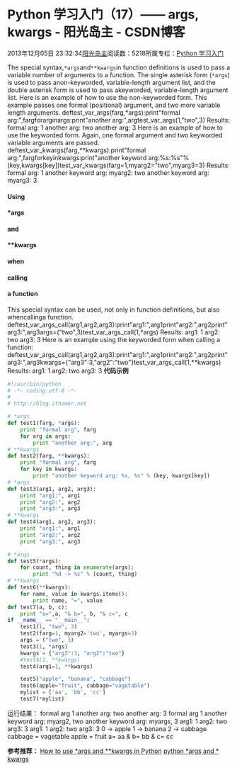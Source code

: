 
# Python 学习入门（17）—— args, kwargs - 阳光岛主 - CSDN博客

2013年12月05日 23:32:34[阳光岛主](https://me.csdn.net/sunboy_2050)阅读数：5218所属专栏：[Python 学习入门](https://blog.csdn.net/column/details/python-learning.html)



The special syntax,`*args`and`**kwargs`in function definitions is used to pass a variable number of arguments to a function. The single asterisk form (`*args`) is used to pass anon-keyworded, variable-length argument list, and the double asterisk form is used to pass akeyworded, variable-length argument list. Here is an example of how to use the non-keyworded form. This example passes one formal (positional) argument, and two more variable length arguments.
deftest_var_args(farg,*args):print"formal arg:",fargforarginargs:print"another arg:",argtest_var_args(1,"two",3)
Results:
formal arg: 1
another arg: two
another arg: 3
Here is an example of how to use the keyworded form. Again, one formal argument and two keyworded variable arguments are passed.
deftest_var_kwargs(farg,**kwargs):print"formal arg:",fargforkeyinkwargs:print"another keyword arg:%s:%s"%(key,kwargs[key])test_var_kwargs(farg=1,myarg2="two",myarg3=3)
Results:
formal arg: 1
another keyword arg: myarg2: two
another keyword arg: myarg3: 3
#### Using
#### *args
#### and
#### **kwargs
#### when
#### calling
#### a function
This special syntax can be used, not only in function definitions, but also whencallinga function.
deftest_var_args_call(arg1,arg2,arg3):print"arg1:",arg1print"arg2:",arg2print"arg3:",arg3args=("two",3)test_var_args_call(1,*args)
Results:
arg1: 1
arg2: two
arg3: 3
Here is an example using the keyworded form when calling a function:
deftest_var_args_call(arg1,arg2,arg3):print"arg1:",arg1print"arg2:",arg2print"arg3:",arg3kwargs={"arg3":3,"arg2":"two"}test_var_args_call(1,**kwargs)
Results:
arg1: 1
arg2: two
arg3: 3
**代码示例**

```python
#!/usr/bin/python
# -*- coding:utf-8 -*-
#
# http://blog.ithomer.net

# *args
def test1(farg, *args):
    print "formal arg", farg
    for arg in args:
        print "another arg:", arg
# **kwargs
def test2(farg, **kwargs):
    print "formal arg", farg
    for key in kwargs:
        print "another keyword arg: %s, %s" % (key, kwargs[key])
# *args
def test3(arg1, arg2, arg3):
    print "arg1:", arg1
    print "arg2:", arg2
    print "arg3:", arg3
# **kwargs
def test4(arg1, arg2, arg3):
    print "arg1:", arg1
    print "arg2:", arg2
    print "arg3:", arg3

# *args
def test5(*args):
    for count, thing in enumerate(args):
        print "%d -> %s" % (count, thing)
# **kwargs
def test6(**kwargs):
    for name, value in kwargs.items():
        print name, "=", value
def test7(a, b, c):
    print "a=",a, "& b=", b, "& c=", c
if __name__ == "__main__":
    test1(1, "two", 3)
    test2(farg=1, myarg2='two', myargs=3)
    args = ("two", 3)
    test3(1, *args)
    kwargs = {"arg3":3, "arg2":"two"}
    #test4(1, **kwargs)
    test4(arg1=1, **kwargs)

    test5("apple", "banana", "cabbage")
    test6(apple="fruit", cabbage="vagetable")
    mylist = ['aa', 'bb', 'cc']
    test7(*mylist)
```
运行结果：
formal arg 1
another arg: two
another arg: 3
formal arg 1
another keyword arg: myarg2, two
another keyword arg: myargs, 3
arg1: 1
arg2: two
arg3: 3
arg1: 1
arg2: two
arg3: 3
0 -> apple
1 -> banana
2 -> cabbage
cabbage = vagetable
apple = fruit
a= aa & b= bb & c= cc


**参考推荐：**
[How to use *args and **kwargs in Python](http://www.saltycrane.com/blog/2008/01/how-to-use-args-and-kwargs-in-python/)
[python *args and * kwargs](http://www.cnblogs.com/xiami303/archive/2012/05/31/2528186.html)



